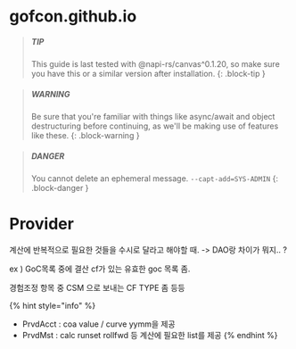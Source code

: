 # gofcon.github.io


> ##### TIP
>
> This guide is last tested with @napi-rs/canvas^0.1.20, so make sure you have
> this or a similar version after installation.
{: .block-tip }


> ##### WARNING
>
> Be sure that you're familiar with things like async/await and object destructuring
> before continuing, as we'll be making use of features like these.
{: .block-warning }


> ##### DANGER
>
> You cannot delete an ephemeral message. `--capt-add=SYS-ADMIN` 
{: .block-danger }


# Provider

계산에 반복적으로 필요한 것들을 수시로 달라고 해야할 때. -> DAO랑 차이가 뭐지.. ?

ex ) GoC목록 중에 결산 cf가 있는 유효한 goc 목록 좀.

경험조정 항목 중 CSM 으로 보내는 CF TYPE 좀 등등

{% hint style="info" %}
* PrvdAcct
  &#x20;: coa value / curve yymm을 제공
* PrvdMst
  &#x20;: calc runset rollfwd 등 계산에 필요한 list를 제공
{% endhint %}
